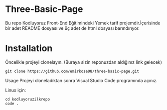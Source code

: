 # Three-Basic-Page
Bu repo Kodluyoruz Front-End Eğitimindeki Yemek tarif projemdir.İçerisinde bir adet README dosyası ve üç adet de html dosyası barındırıyor.
# Installation
Öncelikle projeyi clonelayın. (Buraya sizin reponuzdan aldığınız link gelecek)
```
git clone https://github.com/emirkose08/three-basic-page.git
```
Usage
Projeyi cloneladıktan sonra Visual Studio Code programında açınız.

Linux için:
```
cd kodluyoruzilkrepo
code .
```
